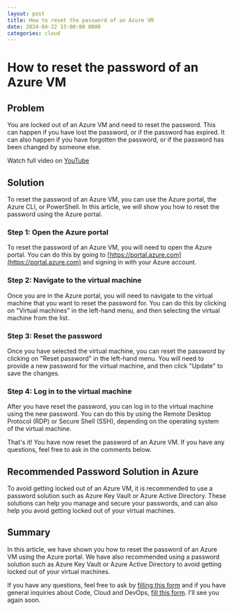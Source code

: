 ```yaml
---
layout: post
title: How to reset the password of an Azure VM
date: 2024-04-22 15:00:00 0000
categories: cloud
---
```


# How to reset the password of an Azure VM

## Problem

You are locked out of an Azure VM and need to reset the password. This can happen if you have lost the password, or if the password has expired. It can also happen if you have forgotten the password, or if the password has been changed by someone else.

Watch full video on [YouTube](https://youtu.be/vYkf4_KsrE0)

## Solution

To reset the password of an Azure VM, you can use the Azure portal, the Azure CLI, or PowerShell. In this article, we will show you how to reset the password using the Azure portal.

### Step 1: Open the Azure portal

To reset the password of an Azure VM, you will need to open the Azure portal. You can do this by going to [https://portal.azure.com](https://portal.azure.com) and signing in with your Azure account.

### Step 2: Navigate to the virtual machine

Once you are in the Azure portal, you will need to navigate to the virtual machine that you want to reset the password for. You can do this by clicking on "Virtual machines" in the left-hand menu, and then selecting the virtual machine from the list.

### Step 3: Reset the password

Once you have selected the virtual machine, you can reset the password by clicking on "Reset password" in the left-hand menu. You will need to provide a new password for the virtual machine, and then click "Update" to save the changes.

### Step 4: Log in to the virtual machine

After you have reset the password, you can log in to the virtual machine using the new password. You can do this by using the Remote Desktop Protocol (RDP) or Secure Shell (SSH), depending on the operating system of the virtual machine.

That's it! You have now reset the password of an Azure VM. If you have any questions, feel free to ask in the comments below.

## Recommended Password Solution in Azure

To avoid getting locked out of an Azure VM, it is recommended to use a password solution such as Azure Key Vault or Azure Active Directory. These solutions can help you manage and secure your passwords, and can also help you avoid getting locked out of your virtual machines.

## Summary

In this article, we have shown you how to reset the password of an Azure VM using the Azure portal. We have also recommended using a password solution such as Azure Key Vault or Azure Active Directory to avoid getting locked out of your virtual machines.

If you have any questions, feel free to ask by [filling this form](https://forms.gle/7a8YwiSH6GJQBT8j8) and if you have general inquiries about Code, Cloud and DevOps, [fill this form](https://forms.gle/nedwikkuZJRrSFBo8). I'll see you again soon.
